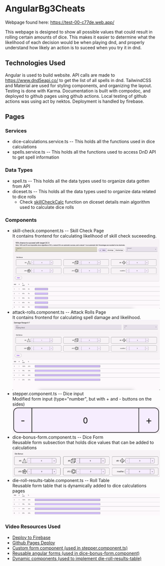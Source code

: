 # AngularBg3Cheats

Webpage found here: <https://test-00-c77de.web.app/>

This webpage is designed to show all possible values that could result in rolling certain amounts of dice.
This makes it easier to determine what the likelihood of each decision would be when playing dnd,
and properly understand how likely an action is to suceed when you try it in dnd.

## Technologies Used

Angular is used to build website. API calls are made to <https://www.dnd5eapi.co/> to get the list of all spells in dnd.
TailwindCSS and Material are used for styling components, and organizing the layout.
Testing is done with Karma.
Documentation is built with compodoc, and deployed to github pages using github actions. Local testing of github actions was using act by nektos.
Deployment is handled by firebase.

## Pages

### Services

- dice-calculations.service.ts -- This holds all the functions used in dice calculations
- spells.service.ts -- This holds all the functions used to access DnD API to get spell information

### Data Types

- spell.ts -- This holds all the data types used to organize data gotten from API
- diceset.ts -- This holds all the data types used to organize data related to dice rolls
  - Check [skillCheckCalc](https://creativepenguin.github.io/angular-bg-forms/injectables/DiceCalculationsService.html#skillCheckCalc) function on diceset details main algorithm used to calculate dice rolls

### Components

- skill-check.component.ts -- Skill Check Page  
It contains frontend for calculating likelihood of skill check suceeeding.
![skill-check-component-pic](documentation_assets/skill-check-component.png)
- attack-rolls.component.ts -- Attack Rolls Page  
It contains frontend for calculating spell damage and likelihood.
![attack-rolls-component-pic](documentation_assets/attack-rolls-component.png)
- stepper.component.ts -- Dice input  
Modified form input (type="number", but with + and - buttons on the sides)
![stepper-component-pic](documentation_assets/stepper-component.png)
- dice-bonus-form.component.ts -- Dice Form  
Reusable form subsection that holds dice values that can be added to calculations
![dice-bonus-form-component-pic](documentation_assets/dice-bonus-form-component.png)
- die-roll-results-table.component.ts -- Roll Table  
Reusable form table that is dynamically added to dice calculations pages
![die-roll-results-component-pic](documentation_assets/die-roll-results-table.png)

### Video Resources Used

- [Deploy to Firebase](https://www.youtube.com/watch?v=UNCggEPZQ0c)
- [Github Pages Deploy](https://www.youtube.com/watch?v=jBZfo2Mj1mY)
- [Custom form component (used in stepper.component.ts)](https://www.youtube.com/watch?v=xTcJQaWiJ2c&list=PLw5h0DiJ-9PDF6TTr0J7HmKK_7t6XTPuN)
- [Reusable angular forms (used in dice-bonus-form.component)](https://www.youtube.com/watch?v=o74WSoJxGPI)
- [Dynamic components (used to implement die-roll-results-table)](https://www.youtube.com/watch?v=ncbftt3NWVo)
